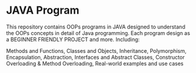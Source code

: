 # JAVA Program
This repository contains OOPs programs in JAVA designed to understand the OOPs concepts in detail of Java programming. Each program design as a BEGINNER FRIENDLY PROJECT and more.
Including:

Methods and Functions, Classes and Objects, Inheritance, Polymorphism, Encapsulation, Abstraction, Interfaces and Abstract Classes, Constructor Overloading & Method Overloading, Real-world examples and use cases

